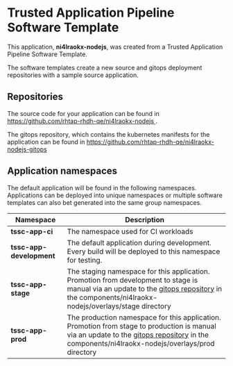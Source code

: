 # Trusted Application Pipeline Software Template

This application, **ni4lraokx-nodejs**, was created from a Trusted Application Pipeline Software Template.

The software templates create a new source and gitops deployment repositories with a sample source application. 

## Repositories

The source code for your application can be found in [https://github.com/rhtap-rhdh-qe/ni4lraokx-nodejs ](https://github.com/rhtap-rhdh-qe/ni4lraokx-nodejs ).
 
The gitops repository, which contains the kubernetes manifests for the application can be found in 
[https://github.com/rhtap-rhdh-qe/ni4lraokx-nodejs-gitops ](https://github.com/rhtap-rhdh-qe/ni4lraokx-nodejs-gitops ) 

## Application namespaces 

The default application will be found in the following namespaces. Applications can be deployed into unique namespaces or multiple software templates can also bet generated into the same group namespaces.  

|  Namespace   |  Description   |  
| -------- | -------- |
| **tssc-app-ci** | The namespace used for CI workloads |
| **tssc-app-development** | The default application during development. Every build will be deployed to this namespace for testing. |
| **tssc-app-stage** | The staging namespace for this application. Promotion from development to stage is manual via an update to the [gitops repository](https://github.com/rhtap-rhdh-qe/ni4lraokx-nodejs-gitops ) in the components/ni4lraokx-nodejs/overlays/stage directory |
| **tssc-app-prod** | The production namespace for this application. Promotion from stage to production is manual via an update to the [gitops repository](https://github.com/rhtap-rhdh-qe/ni4lraokx-nodejs-gitops ) in the components/ni4lraokx-nodejs/overlays/prod directory |